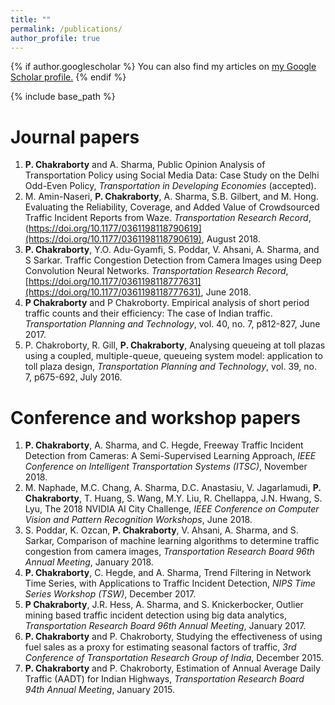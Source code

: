 ```yaml
---
title: ""
permalink: /publications/
author_profile: true
---
```


{% if author.googlescholar %}
  You can also find my articles on <u><a href="{{author.googlescholar}}">my Google Scholar profile</a>.</u>
{% endif %}

{% include base_path %}

Journal papers
======
1. **P. Chakraborty** and A. Sharma, Public Opinion Analysis of Transportation Policy using Social Media Data: Case Study on the Delhi Odd-Even Policy, *Transportation in Developing Economies* (accepted).
2. M. Amin-Naseri, **P. Chakraborty**, A. Sharma, S.B. Gilbert, and M. Hong. Evaluating the Reliability, Coverage, and Added Value of Crowdsourced Traffic Incident Reports from Waze. *Transportation Research Record*, (https://doi.org/10.1177/0361198118790619](https://doi.org/10.1177/0361198118790619), August 2018.
3. **P. Chakraborty**, Y.O. Adu-Gyamfi, S. Poddar, V. Ahsani, A. Sharma, and S Sarkar. Traffic Congestion Detection from Camera Images using Deep Convolution Neural Networks. *Transportation Research Record*, [https://doi.org/10.1177/0361198118777631](https://doi.org/10.1177/0361198118777631), June 2018.
4. **P Chakraborty** and P Chakroborty. Empirical analysis of short period traffic counts and their efficiency: The case of Indian traffic. *Transportation Planning and Technology*,  vol. 40, no. 7, p812-827, June 2017.
5. P. Chakroborty, R. Gill, **P. Chakraborty**, Analysing queueing at toll plazas using a coupled, multiple-queue, queueing system model: application to toll plaza design, *Transportation Planning and Technology*,  vol. 39, no. 7, p675-692, July 2016.


Conference and workshop papers
======
1. **P. Chakraborty**, A. Sharma, and C. Hegde, Freeway Traffic Incident Detection from Cameras: A Semi-Supervised Learning Approach, *IEEE Conference on Intelligent Transportation Systems (ITSC)*, November 2018.
2. M. Naphade, M.C. Chang, A. Sharma, D.C. Anastasiu, V. Jagarlamudi, **P. Chakraborty**, T. Huang, S. Wang, M.Y. Liu, R. Chellappa, J.N. Hwang, S. Lyu, The 2018 NVIDIA AI City Challenge, *IEEE Conference on Computer Vision and Pattern Recognition Workshops*, June 2018.
3. S. Poddar, K. Ozcan, **P. Chakraborty**, V. Ahsani, A. Sharma, and S. Sarkar, Comparison of machine learning algorithms to determine traffic congestion from camera images, *Transportation Research Board 96th Annual Meeting*, January 2018.
4. **P. Chakraborty**, C. Hegde, and A. Sharma, Trend Filtering in Network Time Series, with Applications to Traffic Incident Detection, *NIPS Time Series Workshop (TSW)*, December 2017.
5. **P Chakraborty**, J.R. Hess, A. Sharma, and S. Knickerbocker, Outlier mining based traffic incident detection using big data analytics, *Transportation Research Board 96th Annual Meeting*, January 2017.
6. **P. Chakraborty** and P. Chakroborty, Studying the effectiveness of using fuel sales as a proxy for estimating seasonal factors of traffic, *3rd Conference of Transportation Research Group of India*, December 2015.
7. **P. Chakraborty** and P. Chakroborty, Estimation of Annual Average Daily Traffic (AADT) for Indian Highways, *Transportation Research Board 94th Annual Meeting*, January 2015.
